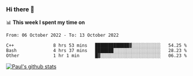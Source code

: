 ### Hi there 👋

📊 **This week I spent my time on**
<!--START_SECTION:waka-->

```text
From: 06 October 2022 - To: 13 October 2022

C++               8 hrs 53 mins   █████████████▓░░░░░░░░░░░   54.25 %
Bash              4 hrs 37 mins   ███████░░░░░░░░░░░░░░░░░░   28.23 %
Other             1 hr 1 min      █▓░░░░░░░░░░░░░░░░░░░░░░░   06.23 %
```

<!--END_SECTION:waka-->


[![Paul's github stats](https://github-readme-stats.vercel.app/api?username=mickeyouyou&theme=dracula&show_icons=true)](https://github.com/anuraghazra/github-readme-stats)
